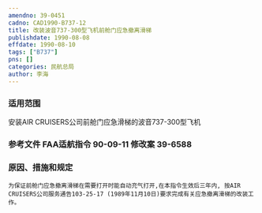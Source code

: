 ```yaml
---
amendno: 39-0451  
cadno: CAD1990-B737-12  
title: 改装波音737-300型飞机前舱门应急撤离滑梯  
publishdate: 1990-08-08  
effdate: 1990-08-10  
tags: ["B737"]  
pns: []  
categories: 民航总局  
author: 李海  
---
```

  
### 适用范围  
安装AIR CRUISERS公司前舱门应急滑梯的波音737-300型飞机  
  
<!--more-->  
### 参考文件    FAA适航指令 90-09-11 修改案 39-6588  
  
### 原因、措施和规定  
    为保证前舱门应急撤离滑梯在需要打开时能自动充气打开,在本指令生效后三年内, 按AIR CRUISERS公司服务通告103-25-17 (1989年11月10日)要求完成有关应急撤离滑梯的改装工作。  
